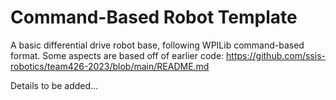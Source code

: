 # Command-Based Robot Template

A basic differential drive robot base, following WPILib command-based
format.
Some aspects are based off of earlier code:
https://github.com/ssis-robotics/team426-2023/blob/main/README.md

Details to be added...

